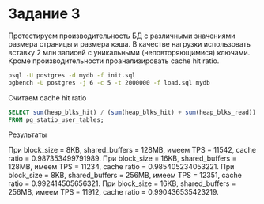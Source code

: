 # Задание 3

Протестируем производительность БД с различными значениями размера страницы и размера кэша. В качестве нагрузки использовать вставку 2 млн записей с уникальными (неповторяющимися) ключами. 
Кроме производительности проанализировать cache hit ratio.

```sh
psql -U postgres -d mydb -f init.sql
pgbench -U postgres -j 6 -c 5 -t 2000000 -f load.sql mydb
```

Считаем cache hit ratio

```sql
SELECT sum(heap_blks_hit) / (sum(heap_blks_hit) + sum(heap_blks_read))::float as ratio
FROM pg_statio_user_tables;
```

Результаты

При block_size = 8KB, shared_buffers = 128MB, имеем TPS = 11542, cache ratio = 0.987353499791989.
При block_size = 16KB, shared_buffers = 128MB, имеем TPS = 11234, cache ratio = 0.985405234053221.
При block_size = 8KB, shared_buffers = 256MB, имеем TPS = 12351, cache ratio = 0.992414505656321.
При block_size = 16KB, shared_buffers = 256MB, имеем TPS = 11912, cache ratio = 0.990436535423219.
